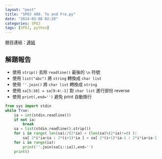```yaml
---
layout: "post"
title: "SPOJ 400. To and Fro.py"
date: "2014-03-08 02:20"
categories: SPOJ
tags: [SPOJ, python]
---
```

題目連結：[連結](http://www.spoj.com/problems/TOANDFRO/)

## 解題報告

* 使用 `strip()` 去除 `readline()` 最後的 `\n` 符號
* 使用 `list("abc")` 將 `string` 轉換成 `char list`
* 使用 `''.join()` 將 `char list` 轉換成 `string`
* 使用 `sa[5:10] = sa[9:4:-1]` 對 `char list` 進行部份 reverse
* 使用 `print(,end='')` 避免 print 自動換行

```python
from sys import stdin
while True:
	ia = int(stdin.readline())
	if not ia:
		break
	sa = list(stdin.readline().strip())
	for i in range( len(sa)//(2*ia) + (len(sa)%(2*ia)!=0) ):
		sa[ 2*i*ia+ia : 2*(i+1)*ia ] = sa[ 2*(i+1)*ia-1 : 2*i*ia+ia-1 : -1 ]
	for i in range(ia):
		print(''.join(sa[i::ia]),end='')
	print()
```
